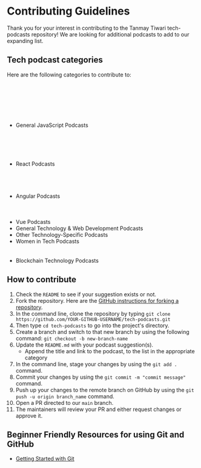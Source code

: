 # Contributing Guidelines

Thank you for your interest in contributing to the Tanmay Tiwari tech-podcasts repository! We are looking for additional podcasts to add to our expanding list.

## Tech podcast categories

Here are the following categories to contribute to:<br><br><br><br><br><br><br>

- General JavaScript Podcasts<br><br><br><br><br><br>
- React Podcasts<br><br><br><br><br>
- Angular Podcasts<br><br><br><br>
- Vue Podcasts<br>
- General Technology & Web Development Podcasts<br>
- Other Technology-Specific Podcasts<br>
- Women in Tech Podcasts<br><br><br>
- Blockchain Technology Podcasts<br>

## How to contribute

1. Check the `README` to see if your suggestion exists or not.
2. Fork the repository. Here are the [GitHub instructions for forking a repository](https://docs.github.com/en/get-started/quickstart/fork-a-repo).
3. In the command line, clone the repository by typing `git clone https://github.com/YOUR-GITHUB-USERNAME/tech-podcasts.git`
4. Then type `cd tech-podcasts` to go into the project's directory.
5. Create a branch and switch to that new branch by using the following command: `git checkout -b new-branch-name`
6. Update the `README.md` with your podcast suggestion(s).
   - Append the title and link to the podcast, to the list in the appropriate category
7. In the command line, stage your changes by using the `git add .` command.
8. Commit your changes by using the `git commit -m "commit message"` command.
9. Push up your changes to the remote branch on GitHub by using the `git push -u origin branch_name` command.
10. Open a PR directed to our `main` branch.
11. The maintainers will review your PR and either request changes or approve it.

## Beginner Friendly Resources for using Git and GitHub

- [Getting Started with Git](https://www.thisdot.co/blog/getting-started-with-git)
